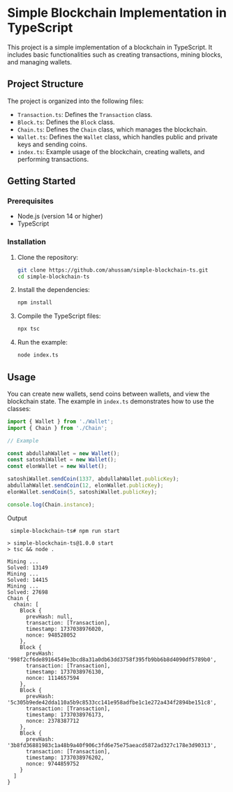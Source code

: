 # Simple Blockchain Implementation in TypeScript

This project is a simple implementation of a blockchain in TypeScript. It includes basic functionalities such as creating transactions, mining blocks, and managing wallets.

## Project Structure

The project is organized into the following files:

- `Transaction.ts`: Defines the `Transaction` class.
- `Block.ts`: Defines the `Block` class.
- `Chain.ts`: Defines the `Chain` class, which manages the blockchain.
- `Wallet.ts`: Defines the `Wallet` class, which handles public and private keys and sending coins.
- `index.ts`: Example usage of the blockchain, creating wallets, and performing transactions.

## Getting Started

### Prerequisites

- Node.js (version 14 or higher)
- TypeScript

### Installation

1. Clone the repository:

    ```bash
    git clone https://github.com/ahussam/simple-blockchain-ts.git
    cd simple-blockchain-ts
    ```

2. Install the dependencies:

    ```bash
    npm install
    ```

3. Compile the TypeScript files:

    ```bash
    npx tsc
    ```

4. Run the example:

    ```bash
    node index.ts
    ```

## Usage

You can create new wallets, send coins between wallets, and view the blockchain state. The example in `index.ts` demonstrates how to use the classes:

```typescript
import { Wallet } from './Wallet';
import { Chain } from './Chain';

// Example

const abdullahWallet = new Wallet();
const satoshiWallet = new Wallet();
const elonWallet = new Wallet();

satoshiWallet.sendCoin(1337, abdullahWallet.publicKey);
abdullahWallet.sendCoin(12, elonWallet.publicKey);
elonWallet.sendCoin(5, satoshiWallet.publicKey);

console.log(Chain.instance);
```

Output

```
 simple-blockchain-ts# npm run start

> simple-blockchain-ts@1.0.0 start
> tsc && node .

Mining ...
Solved: 13149
Mining ...
Solved: 14415
Mining ...
Solved: 27698
Chain {
  chain: [
    Block {
      prevHash: null,
      transaction: [Transaction],
      timestamp: 1737038976020,
      nonce: 948528052
    },
    Block {
      prevHash: '998f2cf6de89164549e3bcd8a31a0db63dd3758f395fb9bb6b8d4090df5789b0',
      transaction: [Transaction],
      timestamp: 1737038976130,
      nonce: 1114657594
    },
    Block {
      prevHash: '5c305b9ede42dda110a5b9c8533cc141e958adfbe1c1e272a434f2894be151c8',
      transaction: [Transaction],
      timestamp: 1737038976173,
      nonce: 2378387712
    },
    Block {
      prevHash: '3b8fd36881983c1a48b9a40f906c3fd6e75e75aeacd5872ad327c178e3d90313',
      transaction: [Transaction],
      timestamp: 1737038976202,
      nonce: 9744859752
    }
  ]
}
```
